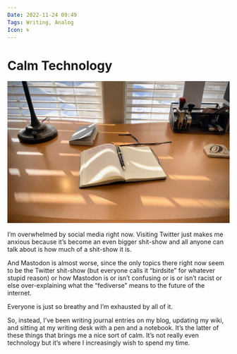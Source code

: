 ```yaml
---
Date: 2022-11-24 09:49
Tags: Writing, Analog
Icon: 🌀
---
```


# Calm Technology

![](_calm-technology.jpg)

I’m overwhelmed by social media right now. Visiting Twitter just makes me anxious because it’s become an even bigger shit-show and all anyone can talk about is how much of a shit-show it is.

And Mastodon is almost worse, since the only topics there right now seem to be the Twitter shit-show (but everyone calls it “birdsite” for whatever stupid reason) or how Mastodon is or isn’t confusing or is or isn’t racist or else over-explaining what the “fediverse” means to the future of the internet.

Everyone is just so breathy and I’m exhausted by all of it.

So, instead, I’ve been writing journal entries on my blog, updating my wiki, and sitting at my writing desk with a pen and a notebook. It’s the latter of these things that brings me a nice sort of calm. It’s not really even technology but it’s where I increasingly wish to spend my time.